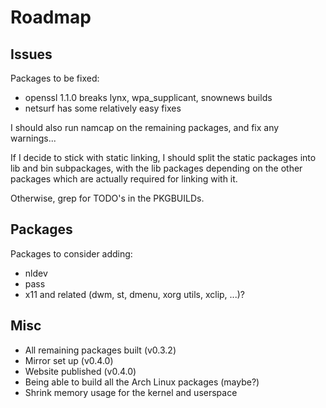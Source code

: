 # Roadmap #

## Issues ##

Packages to be fixed:
- openssl 1.1.0 breaks lynx, wpa\_supplicant, snownews builds
- netsurf has some relatively easy fixes

I should also run namcap on the remaining packages, and fix any warnings...

If I decide to stick with static linking, I should split the static packages
into lib and bin subpackages, with the lib packages depending on the other
packages which are actually required for linking with it.

Otherwise, grep for TODO's in the PKGBUILDs.


## Packages ##

Packages to consider adding:

- nldev
- pass
- x11 and related (dwm, st, dmenu, xorg utils, xclip, ...)?


## Misc ##

- All remaining packages built (v0.3.2)
- Mirror set up (v0.4.0)
- Website published (v0.4.0)
- Being able to build all the Arch Linux packages (maybe?)
- Shrink memory usage for the kernel and userspace

